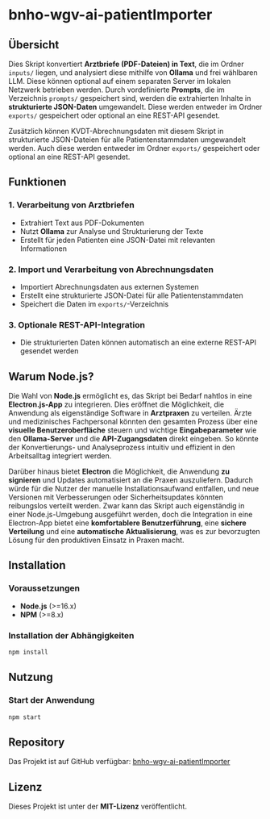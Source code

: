 # bnho-wgv-ai-patientImporter

## Übersicht
Dies Skript konvertiert **Arztbriefe (PDF-Dateien) in Text**, die im Ordner `inputs/` liegen, und analysiert diese mithilfe von **Ollama** und frei wählbaren LLM. Diese können optional auf einem separaten Server im lokalen Netzwerk betrieben werden. Durch vordefinierte **Prompts**, die im Verzeichnis `prompts/` gespeichert sind, werden die extrahierten Inhalte in **strukturierte JSON-Daten** umgewandelt. Diese werden entweder im Ordner `exports/` gespeichert oder optional an eine REST-API gesendet.

Zusätzlich können KVDT-Abrechnungsdaten mit diesem Skript in strukturierte JSON-Dateien für alle Patientenstammdaten umgewandelt werden. Auch diese werden entweder im Ordner `exports/` gespeichert oder optional an eine REST-API gesendet.

## Funktionen
### 1. Verarbeitung von Arztbriefen
- Extrahiert Text aus PDF-Dokumenten
- Nutzt **Ollama** zur Analyse und Strukturierung der Texte
- Erstellt für jeden Patienten eine JSON-Datei mit relevanten Informationen

### 2. Import und Verarbeitung von Abrechnungsdaten
- Importiert Abrechnungsdaten aus externen Systemen
- Erstellt eine strukturierte JSON-Datei für alle Patientenstammdaten
- Speichert die Daten im `exports/`-Verzeichnis

### 3. Optionale REST-API-Integration
- Die strukturierten Daten können automatisch an eine externe REST-API gesendet werden

## Warum Node.js?
Die Wahl von **Node.js** ermöglicht es, das Skript bei Bedarf nahtlos in eine **Electron.js-App** zu integrieren. Dies eröffnet die Möglichkeit, die Anwendung als eigenständige Software in **Arztpraxen** zu verteilen. Ärzte und medizinisches Fachpersonal könnten den gesamten Prozess über eine **visuelle Benutzeroberfläche** steuern und wichtige **Eingabeparameter** wie den **Ollama-Server** und die **API-Zugangsdaten** direkt eingeben. So könnte der Konvertierungs- und Analyseprozess intuitiv und effizient in den Arbeitsalltag integriert werden.

Darüber hinaus bietet **Electron** die Möglichkeit, die Anwendung **zu signieren** und Updates automatisiert an die Praxen auszuliefern. Dadurch würde für die Nutzer der manuelle Installationsaufwand entfallen, und neue Versionen mit Verbesserungen oder Sicherheitsupdates könnten reibungslos verteilt werden. Zwar kann das Skript auch eigenständig in einer Node.js-Umgebung ausgeführt werden, doch die Integration in eine Electron-App bietet eine **komfortablere Benutzerführung**, eine **sichere Verteilung** und eine **automatische Aktualisierung**, was es zur bevorzugten Lösung für den produktiven Einsatz in Praxen macht.

## Installation
### Voraussetzungen
- **Node.js** (>=16.x)
- **NPM** (>=8.x)

### Installation der Abhängigkeiten
```sh
npm install
```

## Nutzung
### Start der Anwendung
```sh
npm start
```


## Repository
Das Projekt ist auf GitHub verfügbar: [bnho-wgv-ai-patientImporter](https://github.com/fluxo-io/bnho-wgv-ai-patientImporter)


## Lizenz
Dieses Projekt ist unter der **MIT-Lizenz** veröffentlicht.